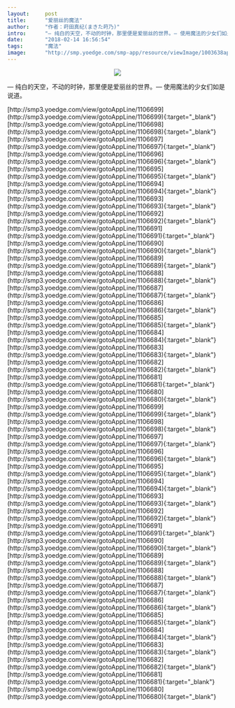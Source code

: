 ```yaml
---
layout:     post
title:      "爱丽丝的魔法"
author:     "作者：莳田真纪(まきた莳乃)"
intro:      "— 纯白的天空，不动的时钟，那里便是爱丽丝的世界。— 使用魔法的少女们如是说道。"
date:       "2018-02-14 16:56:54"
tags:       "魔法"
image:      "http://smp.yoedge.com/smp-app/resource/viewImage/1003638appline.png"
---
```

<div style="text-align: center">
<p><img src="http://smp.yoedge.com/smp-app/resource/viewImage/1003638appline.png"/></p>
</div>
<p class="post-meta">
<span>— 纯白的天空，不动的时钟，那里便是爱丽丝的世界。— 使用魔法的少女们如是说道。</span>
</p>
[http://smp3.yoedge.com/view/gotoAppLine/1106699](http://smp3.yoedge.com/view/gotoAppLine/1106699){:target="_blank"}
[http://smp3.yoedge.com/view/gotoAppLine/1106698](http://smp3.yoedge.com/view/gotoAppLine/1106698){:target="_blank"}
[http://smp3.yoedge.com/view/gotoAppLine/1106697](http://smp3.yoedge.com/view/gotoAppLine/1106697){:target="_blank"}
[http://smp3.yoedge.com/view/gotoAppLine/1106696](http://smp3.yoedge.com/view/gotoAppLine/1106696){:target="_blank"}
[http://smp3.yoedge.com/view/gotoAppLine/1106695](http://smp3.yoedge.com/view/gotoAppLine/1106695){:target="_blank"}
[http://smp3.yoedge.com/view/gotoAppLine/1106694](http://smp3.yoedge.com/view/gotoAppLine/1106694){:target="_blank"}
[http://smp3.yoedge.com/view/gotoAppLine/1106693](http://smp3.yoedge.com/view/gotoAppLine/1106693){:target="_blank"}
[http://smp3.yoedge.com/view/gotoAppLine/1106692](http://smp3.yoedge.com/view/gotoAppLine/1106692){:target="_blank"}
[http://smp3.yoedge.com/view/gotoAppLine/1106691](http://smp3.yoedge.com/view/gotoAppLine/1106691){:target="_blank"}
[http://smp3.yoedge.com/view/gotoAppLine/1106690](http://smp3.yoedge.com/view/gotoAppLine/1106690){:target="_blank"}
[http://smp3.yoedge.com/view/gotoAppLine/1106689](http://smp3.yoedge.com/view/gotoAppLine/1106689){:target="_blank"}
[http://smp3.yoedge.com/view/gotoAppLine/1106688](http://smp3.yoedge.com/view/gotoAppLine/1106688){:target="_blank"}
[http://smp3.yoedge.com/view/gotoAppLine/1106687](http://smp3.yoedge.com/view/gotoAppLine/1106687){:target="_blank"}
[http://smp3.yoedge.com/view/gotoAppLine/1106686](http://smp3.yoedge.com/view/gotoAppLine/1106686){:target="_blank"}
[http://smp3.yoedge.com/view/gotoAppLine/1106685](http://smp3.yoedge.com/view/gotoAppLine/1106685){:target="_blank"}
[http://smp3.yoedge.com/view/gotoAppLine/1106684](http://smp3.yoedge.com/view/gotoAppLine/1106684){:target="_blank"}
[http://smp3.yoedge.com/view/gotoAppLine/1106683](http://smp3.yoedge.com/view/gotoAppLine/1106683){:target="_blank"}
[http://smp3.yoedge.com/view/gotoAppLine/1106682](http://smp3.yoedge.com/view/gotoAppLine/1106682){:target="_blank"}
[http://smp3.yoedge.com/view/gotoAppLine/1106681](http://smp3.yoedge.com/view/gotoAppLine/1106681){:target="_blank"}
[http://smp3.yoedge.com/view/gotoAppLine/1106680](http://smp3.yoedge.com/view/gotoAppLine/1106680){:target="_blank"}
[http://smp3.yoedge.com/view/gotoAppLine/1106699](http://smp3.yoedge.com/view/gotoAppLine/1106699){:target="_blank"}
[http://smp3.yoedge.com/view/gotoAppLine/1106698](http://smp3.yoedge.com/view/gotoAppLine/1106698){:target="_blank"}
[http://smp3.yoedge.com/view/gotoAppLine/1106697](http://smp3.yoedge.com/view/gotoAppLine/1106697){:target="_blank"}
[http://smp3.yoedge.com/view/gotoAppLine/1106696](http://smp3.yoedge.com/view/gotoAppLine/1106696){:target="_blank"}
[http://smp3.yoedge.com/view/gotoAppLine/1106695](http://smp3.yoedge.com/view/gotoAppLine/1106695){:target="_blank"}
[http://smp3.yoedge.com/view/gotoAppLine/1106694](http://smp3.yoedge.com/view/gotoAppLine/1106694){:target="_blank"}
[http://smp3.yoedge.com/view/gotoAppLine/1106693](http://smp3.yoedge.com/view/gotoAppLine/1106693){:target="_blank"}
[http://smp3.yoedge.com/view/gotoAppLine/1106692](http://smp3.yoedge.com/view/gotoAppLine/1106692){:target="_blank"}
[http://smp3.yoedge.com/view/gotoAppLine/1106691](http://smp3.yoedge.com/view/gotoAppLine/1106691){:target="_blank"}
[http://smp3.yoedge.com/view/gotoAppLine/1106690](http://smp3.yoedge.com/view/gotoAppLine/1106690){:target="_blank"}
[http://smp3.yoedge.com/view/gotoAppLine/1106689](http://smp3.yoedge.com/view/gotoAppLine/1106689){:target="_blank"}
[http://smp3.yoedge.com/view/gotoAppLine/1106688](http://smp3.yoedge.com/view/gotoAppLine/1106688){:target="_blank"}
[http://smp3.yoedge.com/view/gotoAppLine/1106687](http://smp3.yoedge.com/view/gotoAppLine/1106687){:target="_blank"}
[http://smp3.yoedge.com/view/gotoAppLine/1106686](http://smp3.yoedge.com/view/gotoAppLine/1106686){:target="_blank"}
[http://smp3.yoedge.com/view/gotoAppLine/1106685](http://smp3.yoedge.com/view/gotoAppLine/1106685){:target="_blank"}
[http://smp3.yoedge.com/view/gotoAppLine/1106684](http://smp3.yoedge.com/view/gotoAppLine/1106684){:target="_blank"}
[http://smp3.yoedge.com/view/gotoAppLine/1106683](http://smp3.yoedge.com/view/gotoAppLine/1106683){:target="_blank"}
[http://smp3.yoedge.com/view/gotoAppLine/1106682](http://smp3.yoedge.com/view/gotoAppLine/1106682){:target="_blank"}
[http://smp3.yoedge.com/view/gotoAppLine/1106681](http://smp3.yoedge.com/view/gotoAppLine/1106681){:target="_blank"}
[http://smp3.yoedge.com/view/gotoAppLine/1106680](http://smp3.yoedge.com/view/gotoAppLine/1106680){:target="_blank"}


